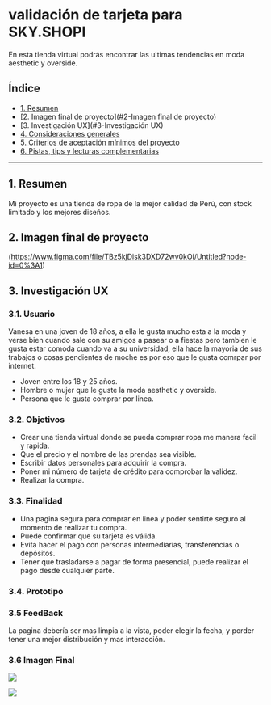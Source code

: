 # validación de tarjeta para SKY.SHOPI
 
 En esta tienda virtual podrás encontrar las ultimas tendencias en moda aesthetic y overside. 

## Índice

* [1. Resumen](#1-Resumen)
* [2. Imagen final de proyecto](#2-Imagen final de proyecto)
* [3. Investigación UX](#3-Investigación UX)
* [4. Consideraciones generales](#4-consideraciones-generales)
* [5. Criterios de aceptación mínimos del proyecto](#5-criterios-de-aceptación-mínimos-del-proyecto)
* [6. Pistas, tips y lecturas complementarias](#6-pistas-tips-y-lecturas-complementarias)

***

## 1. Resumen

Mi proyecto es una tienda de ropa de la mejor calidad de Perú, con stock limitado y los mejores diseños.

## 2. Imagen final de proyecto

(https://www.figma.com/file/TBz5kjDisk3DXD72wv0kOi/Untitled?node-id=0%3A1)

## 3. Investigación UX

### 3.1. Usuario 

Vanesa en una joven de 18 años, a ella le gusta mucho esta a la moda y verse bien cuando sale con su amigos a pasear o a fiestas pero tambien le gusta estar comoda cuando va a su universidad, ella hace la mayoria de sus trabajos o cosas pendientes de moche es por eso que le gusta comrpar por internet.

* Joven entre los 18 y 25 años.
* Hombre o mujer que le guste la moda aesthetic y overside.
* Persona que le gusta comprar por linea.

### 3.2. Objetivos

* Crear una tienda virtual donde se pueda comprar ropa me manera facil y rapida.
* Que el precio y el nombre de las prendas sea visible.
* Escribir datos personales para adquirir la compra.
* Poner mi número de tarjeta de crédito para comprobar la validez.
* Realizar la compra.

### 3.3. Finalidad

* Una pagina segura para comprar en linea y poder sentirte seguro al momento de realizar tu compra.
* Puede confirmar que su tarjeta es válida.
* Evita hacer el pago con personas intermediarias, transferencias o depósitos.
* Tener que trasladarse a pagar de forma presencial, puede realizar el pago desde cualquier parte.

### 3.4.  Prototipo

### 3.5 FeedBack

La pagina debería ser mas limpia a la vista, poder elegir la fecha, y porder tener una mejor distribución y mas interacción.

### 3.6 Imagen Final 

![](src/imagenes/skycaptura.jpeg)

![](src/imagenes/skycaptura%202.jpeg)

